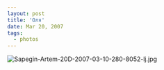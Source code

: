 ```yaml
---
layout: post
title: 'Оля'
date: Mar 20, 2007
tags:
  - photos
---
```


![Sapegin-Artem-20D-2007-03-10-280-8052-lj.jpg](upload://Sapegin-Artem-20D-2007-03-10-280-8052-lj.jpg)

